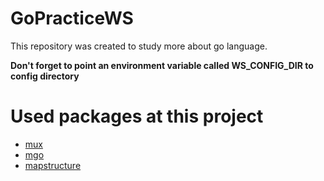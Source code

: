 # GoPracticeWS

This repository was created to study more about go language.

**Don't forget to point an environment variable called WS_CONFIG_DIR to config directory**


# Used packages at this project

* [mux](https://github.com/gorilla/mux)
* [mgo](https://github.com/go-mgo/mgo/tree/v2)
* [mapstructure](https://github.com/mitchellh/mapstructure)
